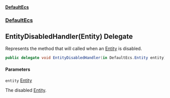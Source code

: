 #### [DefaultEcs](DefaultEcs.md 'DefaultEcs')
### [DefaultEcs](DefaultEcs.md#DefaultEcs 'DefaultEcs')

## EntityDisabledHandler(Entity) Delegate

Represents the method that will called when an [Entity](Entity.md 'DefaultEcs.Entity') is disabled.

```csharp
public delegate void EntityDisabledHandler(in DefaultEcs.Entity entity);
```
#### Parameters

<a name='DefaultEcs.EntityDisabledHandler(DefaultEcs.Entity).entity'></a>

`entity` [Entity](Entity.md 'DefaultEcs.Entity')

The disabled [Entity](Entity.md 'DefaultEcs.Entity').